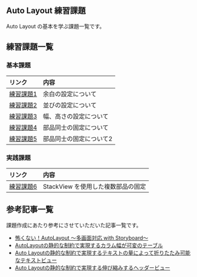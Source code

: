 ## Auto Layout 練習課題

Auto Layout の基本を学ぶ課題一覧です。

## 練習課題一覧

### 基本課題
| リンク | 内容 |
| :---- | :-- |
| [練習課題1](https://github.com/hayabusabusa/MentaAutoLayoutEx/tree/master/MentaAutoLayoutEx/Exercises/First) | 余白の設定について |
| [練習課題2](https://github.com/hayabusabusa/MentaAutoLayoutEx/tree/master/MentaAutoLayoutEx/Exercises/Second) | 並びの設定について |
| [練習課題3](https://github.com/hayabusabusa/MentaAutoLayoutEx/tree/master/MentaAutoLayoutEx/Exercises/Third) | 幅、高さの設定について |
| [練習課題4](https://github.com/hayabusabusa/MentaAutoLayoutEx/tree/master/MentaAutoLayoutEx/Exercises/Fourth) | 部品同士の固定について |
| [練習課題5](https://github.com/hayabusabusa/MentaAutoLayoutEx/tree/master/MentaAutoLayoutEx/Exercises/Fifth) | 部品同士の固定について2 |

### 実践課題

| リンク | 内容 |
| :---- | :-- |
| [練習課題6](https://github.com/hayabusabusa/MentaAutoLayoutEx/tree/master/MentaAutoLayoutEx/Exercises/Sixth) | StackView を使用した複数部品の固定 |

## 参考記事一覧
課題作成にあたり参考にさせていただいた記事一覧です。

- [怖くない！AutoLayout 〜多画面対応 with Storyboard〜](https://qiita.com/_ha1f/items/5c292bb6a4617da60d4f)
- [AutoLayoutの静的な制約で実現するカラム幅が可変のテーブル](https://blog.kishikawakatsumi.com/entry/2018/11/06/040856)
- [Auto Layoutの静的な制約で実現するテキストの量によって折りたたみ可能なテキストビュー](https://blog.kishikawakatsumi.com/entry/2018/11/05/044309)
- [Auto Layoutの静的な制約で実現する伸び縮みするヘッダービュー](https://blog.kishikawakatsumi.com/entry/2018/11/05/044228)
